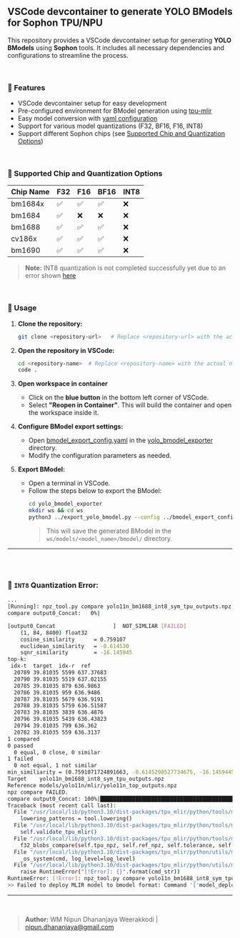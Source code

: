 ## VSCode devcontainer to generate YOLO BModels for Sophon TPU/NPU 

This repository provides a VSCode devcontainer setup for generating **YOLO BModels** using **Sophon** tools. It includes all necessary dependencies and configurations to streamline the process.

</br>

### 🔷 Features
- VSCode devcontainer setup for easy development
- Pre-configured environment for BModel generation using [tpu-mlir](https://github.com/sophgo/tpu-mlir.git)
- Easy model conversion with [yaml configuration](yolo_bmodel_exporter/bmodel_export_config.yaml)
- Support for various model quantizations (F32, BF16, F16, INT8)
- Support different Sophon chips (see [Supported Chip and Quantization Options](#supported-chip-and-quantization-options))

</br>

### 🔷 Supported Chip and Quantization Options

| Chip Name | F32 | F16 | BF16 | INT8 |
|-----------|-----|-----|------|------|
| bm1684x   | ✅  | ✅  | ✅   | ❌   |
| bm1684    | ✅  | ❌  | ❌   | ❌   |
| bm1688    | ✅  | ✅  | ✅   | ❌   |
| cv186x    | ✅  | ✅  | ✅   | ❌   |
| bm1690    | ✅  | ✅  | ✅   | ❌   |

> **Note:** INT8 quantization is not completed successfully yet due to an error shown [here](#int8-quantization-error)


</br>

### 🔷 Usage

1. **Clone the repository:**
    ```bash
    git clone <repository-url>   # Replace <repository-url> with the actual URL
    ```

2. **Open the repository in VSCode:**
    ```bash
    cd <repository-name>  # Replace <repository-name> with the actual name
    code .
    ```
3. **Open workspace in container**
    - Click on the **blue button** in the bottom left corner of VSCode.
    - Select **"Reopen in Container"**. This will build the container and open the workspace inside it.

4. **Configure BModel export settings:**
    - Open [bmodel_export_config.yaml](yolo_bmodel_exporter/bmodel_export_config.yaml) in the [yolo_bmodel_exporter](file://yolo_bmodel_exporter/) directory.
    - Modify the configuration parameters as needed.

5. **Export BModel:**
    - Open a terminal in VSCode.
    - Follow the steps below to export the BModel:
      ```bash
      cd yolo_bmodel_exporter
      mkdir ws && cd ws
      python3 ../export_yolo_bmodel.py --config ../bmodel_export_config.yaml 
      ```
      > This will save the generated BModel in the `ws/models/<model_name>/bmodel/` directory.



---

</br></br>

### 📛 `INT8` Quantization Error:

```bash
...
[Running]: npz_tool.py compare yolo11n_bm1688_int8_sym_tpu_outputs.npz models/yolo11n/mlir/yolo11n_top_outputs.npz --tolerance 0.8,0.5 --except - -vv
compare output0_Concat:   0%|                                                                                                                      | 0/1 [00:00<?, ?it/s]

[output0_Concat                  ]  NOT_SIMLIAR [FAILED]
    (1, 84, 8400) float32 
    cosine_similarity      = 0.759107
    euclidean_similarity   = -0.614530
    sqnr_similarity        = -16.145945
top-k:
 idx-t  target  idx-r  ref
  20789 39.81035 5599 637.37683
  20790 39.81035 5519 637.02155
  20785 39.81035 879 636.9863
  20786 39.81035 959 636.9486
  20787 39.81035 5679 636.9191
  20788 39.81035 5759 636.51587
  20783 39.81035 3839 636.4876
  20796 39.81035 5439 636.43823
  20794 39.81035 799 636.362
  20782 39.81035 559 636.3137
1 compared
0 passed
  0 equal, 0 close, 0 similar
1 failed
  0 not equal, 1 not similar
min_similiarity = (0.7591071724891663, -0.6145298527734675, -16.145944595336914)
Target    yolo11n_bm1688_int8_sym_tpu_outputs.npz
Reference models/yolo11n/mlir/yolo11n_top_outputs.npz
npz compare FAILED.
compare output0_Concat: 100%|██████████████████████████████████████████████████████████████████████████████████████████████████████████████| 1/1 [00:00<00:00,  6.52it/s]
Traceback (most recent call last):
  File "/usr/local/lib/python3.10/dist-packages/tpu_mlir/python/tools/model_deploy.py", line 570, in <module>
    lowering_patterns = tool.lowering()
  File "/usr/local/lib/python3.10/dist-packages/tpu_mlir/python/tools/model_deploy.py", line 228, in lowering
    self.validate_tpu_mlir()
  File "/usr/local/lib/python3.10/dist-packages/tpu_mlir/python/tools/model_deploy.py", line 336, in validate_tpu_mlir
    f32_blobs_compare(self.tpu_npz, self.ref_npz, self.tolerance, self.excepts, fuzzy_match=self.fazzy_match)
  File "/usr/local/lib/python3.10/dist-packages/tpu_mlir/python/utils/mlir_shell.py", line 1028, in f32_blobs_compare
    _os_system(cmd, log_level=log_level)
  File "/usr/local/lib/python3.10/dist-packages/tpu_mlir/python/utils/mlir_shell.py", line 419, in _os_system
    raise RuntimeError("[!Error]: {}".format(cmd_str))
RuntimeError: [!Error]: npz_tool.py compare yolo11n_bm1688_int8_sym_tpu_outputs.npz models/yolo11n/mlir/yolo11n_top_outputs.npz --tolerance 0.8,0.5 --except - -vv
>> Failed to deploy MLIR model to bmodel format: Command '['model_deploy', '--mlir', 'models/yolo11n/mlir/yolo11n.mlir', '--quantize', 'INT8', '--calibration_table', 'yolo11n_cali_table', '--processor', 'bm1688', '--test_input', 'yolo11n_in_f32.npz', '--test_reference', 'models/yolo11n/mlir/yolo11n_top_outputs.npz', '--model', 'models/yolo11n/bmodel/yolo11n_bm1684x_int8.bmodel']' returned non-zero exit status 1.
```

---

</br>

> **Author:** WM Nipun Dhananjaya Weerakkodi  | [nipun.dhananjaya@gmail.com](mailto:nipun.dhananjaya@gmail.com)